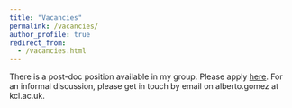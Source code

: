 ```yaml
---
title: "Vacancies"
permalink: /vacancies/
author_profile: true
redirect_from: 
  - /vacancies.html
---
```




There is a post-doc position available in my group. Please apply [here](https://tinyurl.com/ai-cardiac-us). For an informal discussion, please get in touch by email on alberto.gomez at kcl.ac.uk.
